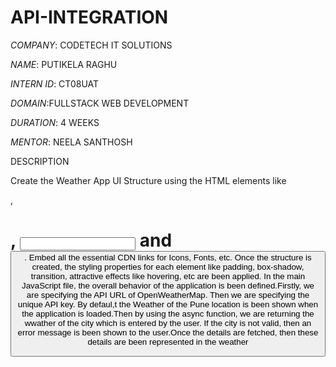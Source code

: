 # API-INTEGRATION
*COMPANY*: CODETECH IT SOLUTIONS

*NAME*: PUTIKELA RAGHU

*INTERN ID*: CT08UAT

*DOMAIN*:FULLSTACK WEB DEVELOPMENT

*DURATION*: 4 WEEKS

*MENTOR*: NEELA SANTHOSH


DESCRIPTION


Create the Weather App UI Structure using the HTML elements like <div>, <h1>, <input> and <button>. Embed all the essential CDN links for Icons, Fonts, etc.
Once the structure is created, the styling properties for each element like padding, box-shadow, transition, attractive effects like hovering, etc are been applied.
In the main JavaScript file, the overall behavior of the application is been defined.Firstly, we are specifying the API URL of OpenWeatherMap. Then we are specifying the unique API key. By defaul,t the Weather of the Pune location is been shown when the application is loaded.Then by using the async function, we are returning the wwather of the city which is entered by the user. If the city is not valid, then an error message is been shown to the user.Once the details are fetched, then these details are been represented in the weather
